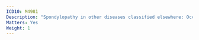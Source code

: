 ```yaml
---
ICD10: M4981
Description: "Spondylopathy in other diseases classified elsewhere: Occipito-atlanto-axial region"
Matters: Yes
Weight: 1
---
```


